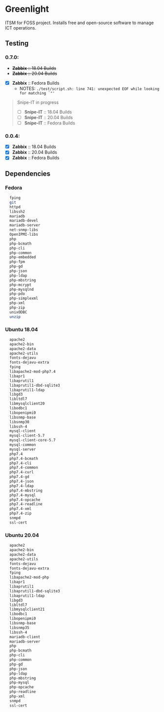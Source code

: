 # Greenlight

ITSM for FOSS project. Installs free and open-source software to manage ICT operations.

## Testing

### 0.7.0:
- ~~**Zabbix** :: 18.04 Builds~~
- ~~**Zabbix** :: 20.04 Builds~~
- [x] **Zabbix** :: Fedora Builds
  - NOTES: ```./test/script.sh: line 741: unexpected EOF while looking for matching `"'```

> Snipe-IT in progress
> - [ ] **Snipe-IT** :: 18.04 Builds
> - [ ] **Snipe-IT** :: 20.04 Builds
> - [ ] **Snipe-IT** :: Fedora Builds

### 0.0.4:

- [x] **Zabbix** :: 18.04 Builds
- [x] **Zabbix** :: 20.04 Builds
- [x] **Zabbix** :: Fedora Builds

## Dependencies

### Fedora
```sh
  fping
  git
  httpd
  libssh2
  mariadb
  mariadb-devel
  mariadb-server
  net-snmp-libs
  OpenIPMI-libs
  php
  php-bcmath
  php-cli
  php-common
  php-embedded
  php-fpm
  php-gd
  php-json
  php-ldap
  php-mbstring
  php-mcrypt
  php-mysqlnd
  php-pdo
  php-simplexml
  php-xml
  php-zip
  unixODBC
  unzip
```

### Ubuntu 18.04
```sh
  apache2
  apache2-bin
  apache2-data
  apache2-utils
  fonts-dejavu
  fonts-dejavu-extra
  fping
  libapache2-mod-php7.4
  libapr1
  libaprutil1
  libaprutil1-dbd-sqlite3
  libaprutil1-ldap
  libgd3
  libltdl7
  libmysqlclient20
  libodbc1
  libopenipmi0
  libsnmp-base
  libsnmp30
  libssh-4
  mysql-client
  mysql-client-5.7
  mysql-client-core-5.7
  mysql-common
  mysql-server
  php7.4
  php7.4-bcmath
  php7.4-cli
  php7.4-common
  php7.4-curl
  php7.4-gd
  php7.4-json
  php7.4-ldap
  php7.4-mbstring
  php7.4-mysql
  php7.4-opcache
  php7.4-readline
  php7.4-xml
  php7.4-zip
  snmpd
  ssl-cert
```

### Ubuntu 20.04
```sh
  apache2
  apache2-bin
  apache2-data
  apache2-utils
  fonts-dejavu
  fonts-dejavu-extra
  fping
  libapache2-mod-php
  libapr1
  libaprutil1
  libaprutil1-dbd-sqlite3
  libaprutil1-ldap
  libgd3
  libltdl7
  libmysqlclient21
  libodbc1
  libopenipmi0
  libsnmp-base
  libsnmp35
  libssh-4
  mariadb-client
  mariadb-server
  php
  php-bcmath
  php-cli
  php-common
  php-gd
  php-json
  php-ldap
  php-mbstring
  php-mysql
  php-opcache
  php-readline
  php-xml
  snmpd
  ssl-cert
```